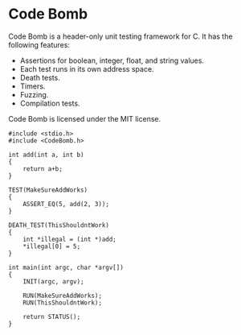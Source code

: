 # Code Bomb

Code Bomb is a header-only unit testing framework for C. It has the following features:
- Assertions for boolean, integer, float, and string values.
- Each test runs in its own address space.
- Death tests.
- Timers.
- Fuzzing.
- Compilation tests.

Code Bomb is licensed under the MIT license.

    #include <stdio.h>
    #include <CodeBomb.h>

    int add(int a, int b)
    {
    	return a+b;
    }

    TEST(MakeSureAddWorks)
    {
    	ASSERT_EQ(5, add(2, 3));
    }

    DEATH_TEST(ThisShouldntWork)
    {
    	int *illegal = (int *)add;
    	*illegal[0] = 5;
    }

    int main(int argc, char *argv[])
    {
    	INIT(argc, argv);

    	RUN(MakeSureAddWorks);
    	RUN(ThisShouldntWork);

    	return STATUS();
    }
